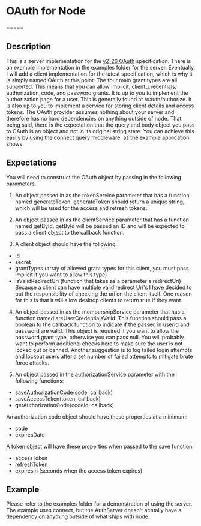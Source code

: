 # OAuth for Node
=====

## Description

This is a server implementation for the [v2-26 OAuth](http://tools.ietf.org/html/draft-ietf-oauth-v2-26) specification.  There is an example implementation in the examples folder for the server.  Eventually, I will add a client implementation for the latest specification, which is why it is simply named OAuth at this point. The four main grant types are all supported.  This means that you can allow implicit, client_credentials, authorization_code, and password grants.  It is up to you to implement the authorization page for a user.  This is generally found at /oauth/authorize.  It is also up to you to implement a service for storing client details and access tokens.  The OAuth provider assumes nothing about your server and therefore has no hard dependencies on anything outside of node.  That being said, there is the expectation that the query and body object you pass to OAuth is an object and not in its original string state.  You can achieve this easily by using the connect query middleware, as the example application shows.

## Expectations

You will need to construct the OAuth object by passing in the following parameters.

1. An object passed in as the tokenService parameter that has a function named generateToken.  generateToken should return a unique string, which will be used for the access and refresh tokens.

2. An object passed in as the clientService parameter that has a function named getById.  getById will be passed an ID and will be expected to pass a client object to the callback function.

3. A client object should have the following:
  * id 
  * secret
  * grantTypes (array of allowed grant types for this client, you must pass implicit if you want to allow this type)
  * isValidRedirectUri (function that takes as a parameter a redirectUri)
    Because a client can have multiple valid redirect Uri's I have decided to put the responsibility of checking the uri on the client itself.  One reason for this is that it will allow desktop clients to return true if they want.

4. An object passed in as the membershipService parameter that has a function named areUserCredentialsValid.  This function should pass a boolean to the callback function to indicate if the passed in userId and password are valid.  This object is required if you want to allow the password grant type, otherwise you can pass null.  You will probably want to perform additional checks here to make sure the user is not locked out or banned.  Another suggestion is to log failed login attempts and lockout users after a set number of failed attempts to mitigate brute force attacks.

5. An object passed in the authorizationService parameter with the following functions:
  * saveAuthorizationCode(code, callback)
  * saveAccessToken(token, callback)
  * getAuthorizationCode(codeId, callback)

 An authorization code object should have these properties at a minimum:
   * code
   * expiresDate
 
 A token object will have these properties when passed to the save function:
   * accessToken
   * refreshToken
   * expiresIn (seconds when the access token expires)

## Example

Please refer to the examples folder for a demonstration of using the server.  The example uses connect, but the AuthServer doesn't actually have a dependency on anything outside of what ships with node.
